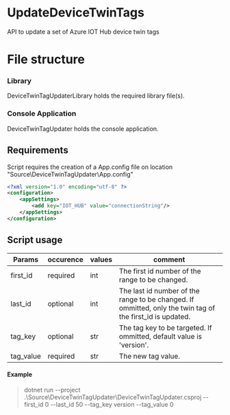 # UpdateDeviceTwinTags
API to update a set of Azure IOT Hub device twin tags

# File structure
### Library
DeviceTwinTagUpdaterLibrary holds the required library file(s).

### Console Application
DeviceTwinTagUpdater holds the console application.

## Requirements
Script requires the creation of a App.config file on location "Source\DeviceTwinTagUpdater\App.config"

```xml
<?xml version="1.0" encoding="utf-8" ?>
<configuration>
	<appSettings>
		<add key="IOT_HUB" value="connectionString"/>
	</appSettings>
</configuration>
```
## Script usage

| **Params** | **occurence** | **values** | **comment**                                                                                               |
|------------|---------------|------------|-----------------------------------------------------------------------------------------------------------|
| first_id   | required      | int        | The first id number of the range to be changed.                                                           |
| last_id    | optional      | int        | The last id number of the range to be changed. If ommitted, only the twin tag of the first_id is updated. |
| tag_key    | optional      | str        | The tag key to be targeted. If ommitted, default value is 'version'.                                      |
| tag_value  | required      | str        | The new tag value.                                                                                        |

#### Example
> dotnet run --project .\Source\DeviceTwinTagUpdater\DeviceTwinTagUpdater.csproj --first_id 0 --last_id 50 --tag_key version --tag_value 0